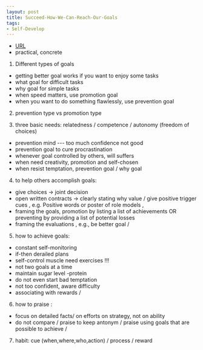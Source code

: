 ```yaml
---
layout: post
title: Succeed-How-We-Can-Reach-Our-Goals
tags:
- Self-Develop
---
```



- [URL](https://www.audible.com/pd/Self-Development/Succeed-How-We-Can-Reach-Our-Goals-Audiobook/B004FWLM24)
- practical, concrete

1. Different types of goals
- getting better goal works if you want to enjoy some tasks
- what goal for difficult tasks
- why goal for simple tasks
- when speed matters, use promotion goal
- when you want to do something flawlessly, use prevention goal

2. prevention type vs promotion type

3. three basic needs: relatedness / competence / autonomy (freedom  of choices)
- prevention mind --- too much confidence not good
- prevention goal to cure procrastination
- whenever goal controlled by others, will suffers
- when need creativity, promotion and self-chosen
- when resist temptation, prevention goal / why goal

4. to help others accomplish goals:
- give choices -> joint decision
- open written contracts -> clearly stating why value / give positive trigger cues , e.g. Positive words or poster of role models ,
- framing the goals, promotion by listing a list of achievements OR preventing by providing a list of potential losses
- framing the evaluations , e.g., be better goal /

5. how to achieve goals:
- constant self-monitoring
- if-then derailed plans
- self-control muscle need exercises !!!
- not two goals at a time
- maintain sugar level -protein
- do not even start bad temptation
- not too confident, aware difficulty
- associating with rewards /

6. how to praise :
- focus on detailed facts/ on efforts on strategy, not on ability
- do not compare / praise to keep antonym / praise using goals that are possible to achieve /  

7. habit: cue (when,where,who,action) / process / reward
